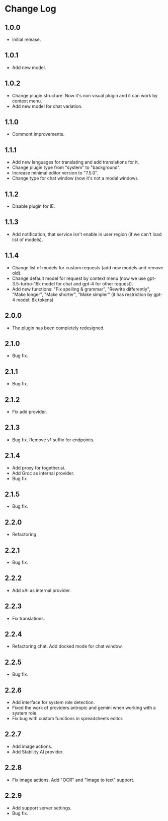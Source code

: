 # Change Log

## 1.0.0

* Initial release.

## 1.0.1

* Add new model.

## 1.0.2

* Change plugin structure. Now it's non visual plugin and it can work by context menu.
* Add new model for chat variation.

## 1.1.0

* Commont improvements.

## 1.1.1

* Add new languages for translating and add translations for it.
* Change plugin type from "system" to "background".
* Increase minimal editor version to "7.5.0".
* Change type for chat window (now it's not a modal window).

## 1.1.2

* Disable plugin for IE.

## 1.1.3

* Add notification, that service isn't enable in user region (if we can't load list of models).

## 1.1.4
* Change list of models for custom requests (add new models and remove old).
* Change default model for request by context menu (now we use gpt-3.5-turbo-16k model for chat and gpt-4 for other request).
* Add new functions: "Fix spelling & grammar", "Rewrite differently", "Make longer", "Make shorter", "Make simpler" (it has restriction by gpt-4 model: 8k tokens)

## 2.0.0
* The plugin has been completely redesigned.

## 2.1.0
* Bug fix.

## 2.1.1
* Bug fix.

## 2.1.2
* Fix add provider.

## 2.1.3
* Bug fix. Remove v1 suffix for endpoints.

## 2.1.4
* Add proxy for together.ai.
* Add Groc as internal provider.
* Bug fix

## 2.1.5
* Bug fix.

## 2.2.0
* Refactoring

## 2.2.1
* Bug fix.

## 2.2.2
* Add xAI as internal provider.

## 2.2.3
* Fix translations.

## 2.2.4
* Refactoring chat. Add docked mode for chat window.

## 2.2.5
* Bug fix.

## 2.2.6
* Add interface for system role detection.
* Fixed the work of providers antropic and gemini when working with a system role.
* Fix bug with custom functions in spreadsheets editor.

## 2.2.7
* Add image actions.
* Add Stability AI provider.

## 2.2.8
* Fix image actions. Add "OCR" and "Image to text" support.

## 2.2.9
* Add support server settings.
* Bug fix.
